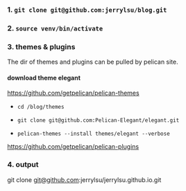 ### 1. `git clone git@github.com:jerrylsu/blog.git`

### 2. `source venv/bin/activate`

### 3. themes & plugins

The dir of themes and plugins can be pulled by pelican site.

#### download theme elegant

https://github.com/getpelican/pelican-themes

- `cd /blog/themes`

- `git clone git@github.com:Pelican-Elegant/elegant.git`

- `pelican-themes --install themes/elegant --verbose`


https://github.com/getpelican/pelican-plugins

### 4. output

git clone git@github.com:jerrylsu/jerrylsu.github.io.git

